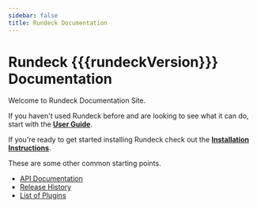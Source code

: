 ```yaml
---
sidebar: false
title: Rundeck Documentation
---
```


# Rundeck {{{rundeckVersion}}} Documentation    
Welcome to Rundeck Documentation Site.  

If you haven't used Rundeck before and are looking to see what it can do, start with the **[User Guide](/manual/index.md)**.

If you're ready to get started installing Rundeck check out the **[Installation Instructions](administration/install/)**.

These are some other common starting points.
* [API Documentation](/api/rundeck-api.md)
* [Release History](/history/)
* [List of Plugins](/plugins/)
